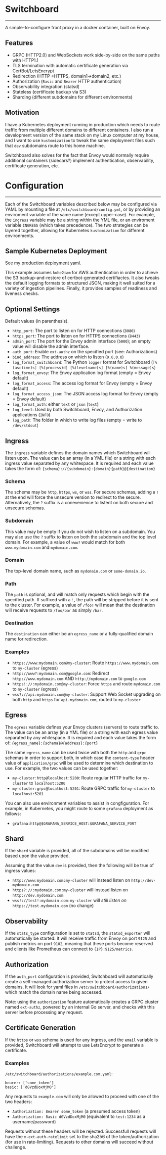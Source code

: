 # Switchboard
----

A simple-to-configure front proxy in a docker container, built on Envoy.

## Features

* GRPC (HTTP2.0) and WebSockets work side-by-side on the same paths with HTTP1.1
* TLS termination with automatic certificate generation via CertBot/LetsEncrypt
* Redirection (HTTP->HTTPS, domain1->domain2, etc.)
* Authorization (`Basic` and `Bearer` HTTP authentication)
* Observability integration (statsd)
* Stateless (certificate backup via S3)
* Sharding (different subdomains for different environments)

## Motivation

I have a Kubernetes deployment running in production which needs to route traffic from multiple different domains to different containers. I also run a development version of the same stack on my Linux computer at my house, and I want to use `kustomization` to tweak the same deployment files such that `dev` subdomains route to this home machine.

Switchboard also solves for the fact that Envoy would normally require additional containers (sidecars?) implement authentication, observability, certificate generation, etc.

# Configuration
----

Each of the Switchboard variables described below may be configured via YAML by mounting a file at `/etc/switchboard/config.yml`, or by providing an enviroment variable of the same name (except upper-case). For example, the `ingress` variable may be a string within the YML file, or an enviroment variable `INGRESS` (which takes precedence). The two strategies can be layered together, allowing for Kubernetes `kustomization` for different environments.

## Sample Kubernetes Deployment

See [my production deployment yaml](https://gist.github.com/zaneclaes/4901f9a30baa119953c1f8074390cff9).

This example assumes `kube2iam` for AWS authentication in order to achieve the S3 backup-and-restore of certbot-generated certifiactes. It also tweaks the default logging formats to structured JSON, making it well suited for a variety of ingestion pipelines. Finally, it provides samples of readiness and liveness checks.

## Optional Settings

Default values (in parenthesis).

* `http_port`: The port to listen on for HTTP connections (`8080`)
* `https_port`: The port to listen on for HTTPS connections (`8443`)
* `admin_port`: The port for the Envoy admin interface (`5000`); an empty value will disable the admin interface.
* `auth_port`: Enable `ext-authz` on the specified port (see: Authorizations)
* `bind_address`: The address on which to listen (`0.0.0.0`)
* `log_format_switchboard`: The Python `logger` format for Switchboard (`[%(asctime)s] [%(process)d] [%(levelname)s] [%(name)s] %(message)s`)
* `log_format_envoy`: The Envoy application log format (empty = Envoy default)
* `log_format_access`: The access log format for Envoy (empty = Envoy default)
* `log_format_access_json`: The JSON access log format for Envoy (empty = Envoy default)
* `log_format_auth`: either `text` or `json` (`text`)
* `log_level`: Used by both Switchboard, Envoy, and Authorization applications (`INFO`)
* `log_path`: The folder in which to write log files (empty = write to `/dev/stdout`)

## Ingress

The `ingress` variable defines the domain names which Switchboard will listen upon. The value can be an array (in a YML file) or a string with each ingress value separated by any whitespace. It is required and each value takes the form of:
`{schema}://{subdomain}:{domain}{path}@{destination}`

### Schema

The schema may be `http`, `https`, `ws`, or `wss`. For secure schemas, adding a `!` at the end will force the unsecure version to redirect to the secure. Alternatively, the `?` suffix is a conevenience to listent on both secure and unsecure schemas.

### Subdomain

This value may be empty if you do not wish to listen on a subdomain. You may also use the `?` suffix to listen on both the subdomain and the top level domain. For example, a value of `www?` would match for both `www.mydomain.com` and `mydomain.com`.

### Domain

The top-level domain name, such as `mydomain.com` or `some-domain.io`.

### Path

The `path` is optional, and will match only requests which begin with the specified path. If suffixed with a `!`, the path will be stripped before it is sent to the cluster. For example, a value of `/foo!` will mean that the destination will receive requests to `/foo/bar` as simply `/bar`.

### Destination

The `destination` can either be an `egress_name` or a fully-qualified domain name for redirection.

### Examples

* `https://www:mydomain.com@my-cluster`: Route `https://www.mydomain.com` to `my-cluster` (egress)
* `http://www?:mydomain.com@google.com`: Redirect `http://www.mydomain.com` AND `http://mydomain.com` to `google.com`
* `https!://:mydomain.com@my-cluster`: Force `https` and route `mydomain.com` to `my-cluster` (egress)
* `wss?://api:mydomain.com@my-cluster`: Support Web Socket upgrading on both `http` and `https` for `api.mydomain.com`, routed to `my-cluster`

## Egress

The `egress` variable defines your Envoy clusters (servers) to route traffic to. The value can be an array (in a YML file) or a string with each egress value separated by any whitespace. It is required and each value takes the form of:
`{egress_name}:{schema}@{address}:{port}`

The same `egress_name` can be used twice with both the `http` and `grpc` schemas in order to support both, in which case the `content-type` header value of `application/grpc` will be used to determine which destination to use. For example, the two values can be used together:

* `my-cluster:http@localhost:5200`: Route regular HTTP traffic for `my-cluster` to `localhost:5200`
* `my-cluster:grpc@localhost:5201`: Route GRPC traffic for `my-cluster` to `localhost:5201`

You can also use environment variables to assist in congfiguration. For example, in Kubernetes, you might route to some `grafana` deployment as follows:

* `grafana:http@$GRAFANA_SERVICE_HOST:$GRAFANA_SERVICE_PORT`

## Shard

If the `shard` variable is provided, all of the subdomains will be modified based upon the value provided.

Assuming that the value `dev` is provided, then the following will be true of ingress values:
* `http://www:mydomain.com:my-cluster` will instead listen on `http://dev-mydomain.com`
* `https?://:mydomain.com:my-cluster` will instead listen on `http://dev.mydomain.com`
* `wss!://test!:mydomain.com:my-cluster` will _still listen on_ `https://test.mydomain.com` (no change)

## Observability

If the `stats_type` configuration is set to `statsd`, the `statsd_exporter` will automatically be started. It will receive traffic from Envoy on port `9125` and publish metrics on port `9102`, meaning that these ports become reserved and clients like Prometheus can connect to `{IP}:9125/metrics`.

## Authorization

If the `auth_port` configuration is provided, Switchboard will automatically create a self-managed authorization server to protect access to given domains. It will look for yaml files in `/etc/switchboard/authorizations/` which match the domain name being accessed.

Note: using the `authorization` feature automatically creates a GRPC cluster named `ext-authz`, powered by an internal Go server, and checks with this server before processing any request.

## Certificate Generation

If the `https` or `wss` schema is used for any ingress, and the `email` variable is provided, Switchboard will attempt to use LetsEncrypt to generate a certificate.

### Examples

`/etc/switchboard/authorizations/example.com.yaml`:
```
bearer: ['some_token']
basic: ['dGVzdDoxMjM0']
```

Any requests to `example.com` will only be allowed to proceed with one of the two headers:

* `Authorization: Bearer some_token` (a presumed access token)
* `Authorization: Basic dGVzdDoxMjM0` (equivalent to `test:1234` as a username/password)

Requests without these headers will be rejected. Successfull requests will have the `x-ext-auth-ratelimit` set to the sha256 of the token/authorization (for use in rate-limiting). Requests to other domains will succeed without challenge.
